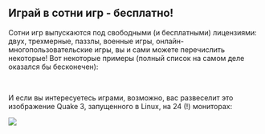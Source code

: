 <?php require("../../entete.php"); ?> <?php require("../../base.php"); ?> <?php require("../../fonctions.php"); ?>

<div id="corps">

<h2>Играй в сотни игр - бесплатно!</h2>

<p>Сотни игр выпускаются под свободными (и бесплатными) лицензиями: двух, трехмерные, паззлы, военные игры, онлайн-многопользовательские игры, вы и сами можете перечислить некоторые! Вот некоторые примеры (полный список на самом деле оказался бы бесконечен):</p>

<div id="items">

<?php all_games_from_file (); ?>

<br class="clearboth" />
</div>

<p>И если вы интересуетесь играми, возможно, вас развеселит это изображение Quake 3, запущенного в Linux, на 24 (!) мониторах:</p>

<p><a href="Images/quake_24_screens.jpg"><img src="Images/quake_24_screens_thumbnail.jpg" /></a></p>

</div>


